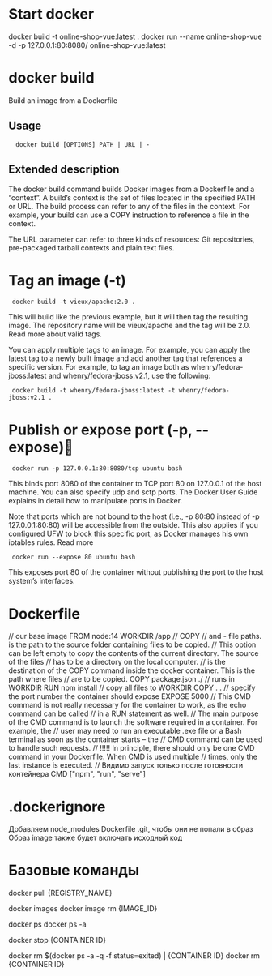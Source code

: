 # Start docker
docker build -t online-shop-vue:latest .
docker run --name online-shop-vue -d -p 127.0.0.1:80:8080/ online-shop-vue:latest

# docker build
Build an image from a Dockerfile

## Usage
```
  docker build [OPTIONS] PATH | URL | -
```

## Extended description
The docker build command builds Docker images from a Dockerfile and a “context”. A build’s context is the set of files located in the specified PATH or URL. The build process can refer to any of the files in the context. For example, your build can use a COPY instruction to reference a file in the context.

The URL parameter can refer to three kinds of resources: Git repositories, pre-packaged tarball contexts and plain text files.

# Tag an image (-t)
```
 docker build -t vieux/apache:2.0 .
```
This will build like the previous example, but it will then tag the resulting image. The repository name will be vieux/apache and the tag will be 2.0. Read more about valid tags.

You can apply multiple tags to an image. For example, you can apply the latest tag to a newly built image and add another tag that references a specific version. For example, to tag an image both as whenry/fedora-jboss:latest and whenry/fedora-jboss:v2.1, use the following:
```
 docker build -t whenry/fedora-jboss:latest -t whenry/fedora-jboss:v2.1 .
```

# Publish or expose port (-p, --expose)🔗
```
 docker run -p 127.0.0.1:80:8080/tcp ubuntu bash
```
This binds port 8080 of the container to TCP port 80 on 127.0.0.1 of the host machine. You can also specify udp and sctp ports. The Docker User Guide explains in detail how to manipulate ports in Docker.

Note that ports which are not bound to the host (i.e., -p 80:80 instead of -p 127.0.0.1:80:80) will be accessible from the outside. This also applies if you configured UFW to block this specific port, as Docker manages his own iptables rules. Read more
```
 docker run --expose 80 ubuntu bash
```
This exposes port 80 of the container without publishing the port to the host system’s interfaces.

# Dockerfile

// our base image
FROM node:14
WORKDIR /app
// COPY <src> <dest>
// <src> and <dest> - file paths. <src> is the path to the source folder containing files to be copied.
// This option can be left empty to copy the contents of the current directory. The source of the files
// has to be a directory on the local computer.
// <dest> is the destination of the COPY command inside the docker container. This is the path where files // are to be copied.
COPY package.json ./
// runs in WORKDIR
RUN npm install
// copy all files to WORKDIR
COPY . .
// specify the port number the container should expose
EXPOSE 5000
// This CMD command is not really necessary for the container to work, as the echo command can be called
// in a RUN statement as well.
// The main purpose of the CMD command is to launch the software required in a container. For example, the
// user may need to run an executable .exe file or a Bash terminal as soon as the container starts – t​he
// CMD command can be used to handle such requests.
// !!!!!  In principle, there should only be one CMD command in your Dockerfile. When CMD is used multiple
// times, only the last instance is executed.
// Видимо запуск только после готовности контейнера
CMD ["npm", "run", "serve"]

# .dockerignore
Добавляем node_modules Dockerfile .git, чтобы они не попали в образ
Образ image также будет включать исходный код

# Базовые команды
docker pull {REGISTRY_NAME}

docker images
docker image rm {IMAGE_ID}

docker ps
docker ps -a

docker stop {CONTAINER ID}

docker rm $(docker ps -a -q -f status=exited) | {CONTAINER ID}
docker rm {CONTAINER ID}

